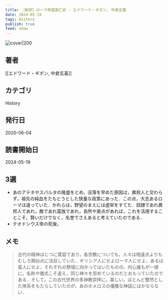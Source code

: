 ```yaml
---
title: ［新訳］ローマ帝国衰亡史 - エドワード・ギボン, 中倉玄喜
date: 2024-05-19
tags: History
publish: true
feed: show
---
```

![cover|200](http://books.google.com/books/content?id=jIjwDwAAQBAJ&printsec=frontcover&img=1&zoom=1&edge=curl&source=gbs_api)
## 著者
[[エドワード・ギボン, 中倉玄喜]]
## カテゴリ
History
## 発行日
2020-06-04
## 読書開始日
2024-05-19

## 3選
- あのアテネやスパルタの隆盛をとめ，没落を早めた原因は，異邦人と交わらず，祖先の純血をたもとうとした狭量な政策にあった．この点，大志あるローマは違っていた．かれらは，野望のまえには虚栄をすてた．奴隷であれ異邦人であれ，敵であれ蛮族であれ，長所や美点があれば，これを活用することこそ，賢いだけでなく，名誉でさえあると考えていたのである．
- テオドシウス帝の死後，


## メモ



> 古代の精神はじつに寛容であり，各宗教についても，人々は相違点よりもむしろ類似点に注目していた．ギリシア人にせよローマ人にせよ，あるは蛮人にせよ，それぞれの祭壇に向かってはいたものの，内心誰もが一様に，名称や儀式こそ違え，同じ神々を崇めているのだとおもっていたのである．そして，この古代世界の多神教崇拝に，美しい，ほとんど整然とした体系をもたらしていたのが，あのホメロスの優雅な神話にほかならない．